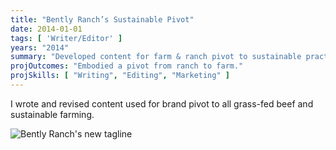 ```yaml
---
title: "Bently Ranch’s Sustainable Pivot"
date: 2014-01-01
tags: [ 'Writer/Editor' ]
years: "2014"
summary: "Developed content for farm & ranch pivot to sustainable practices."
projOutcomes: "Embodied a pivot from ranch to farm."
projSkills: [ "Writing", "Editing", "Marketing" ]
---
```


I wrote and revised content used for brand pivot to all grass-fed beef and sustainable farming. 

![Bently Ranch's new tagline](/bently-ranch-sample.jpg)